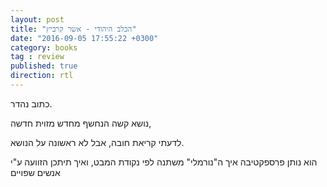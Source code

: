 ```yaml
---
layout: post
title: "הכלב היהודי - אשר קרביץ"
date: "2016-09-05 17:55:22 +0300"
category: books
tag : review
published: true
direction: rtl
---
```

כתוב נהדר.

נושא קשה הנחשף מחדש מזוית חדשה,

לדעתי קריאת חובה, אבל לא ראשונה על הנושא.

הוא נותן פרספקטיבה איך ה"נורמלי" משתנה לפי נקודת המבט, ואיך תיתכן הזוועה ע"י אנשים שפויים
